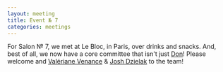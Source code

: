 ```yaml
---
layout: meeting
title: Event № 7
categories: meetings
---
```


For Salon № 7, we met at Le Bloc, in Paris, over drinks and snacks. And, best of all, we now have a core committee that isn't just [Don](http://twitter.com/DEGoodmanWilson)! Please welcome and [Valériane Venance](https://www.linkedin.com/in/valeriane-venance-03a4b7139/) & [Josh Dzielak](https://twitter.com/dzello) to the team!